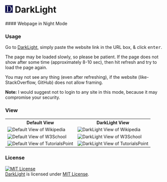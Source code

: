 <h1> <img src="https://github.com/MinhasKamal/DarkLight/raw/master/res/darklight-icon.png" width="24" height=auto /> DarkLight </h1>
#### Webpage in Night Mode

### Usage

Go to [DarkLight](), simply paste the website link in the URL box, & click <kbd>enter</kbd>. 

The page may be loaded slowly, so please be patient. If the page does not show after some time (approximately 8-10 sec), then hit refresh and try to load the page again.

You may not see any thing (even after refreshing), if the website (like- StackOverflow, GitHub) does not allow framing.

**Note:** I would suggest not to login to any site in this mode, because it may compromise your security.

### View
  <div align="center">
  <table>
  <tr>
  <th>Default View</th>
  <th>DarkLight View</th>
  </tr>
  <tr>
  <td><img src="https://cloud.githubusercontent.com/assets/5456665/22891984/3d4d78c8-f23b-11e6-8101-8e5650dc19eb.png" height="200" width=auto title="Default View of Wikipedia"></td>
  <td><img src="https://cloud.githubusercontent.com/assets/5456665/22891985/3d4fa652-f23b-11e6-979b-6b5b574e1783.png" height="200" width=auto title="DarkLight View of Wikipedia"></td>
  </tr>
  <tr>
  <td><img src="https://cloud.githubusercontent.com/assets/5456665/22891988/3d564368-f23b-11e6-8502-828608cfea80.png" height="200" width=auto title="Default View of W3School"></td>
  <td><img src="https://cloud.githubusercontent.com/assets/5456665/22891986/3d509b98-f23b-11e6-94d9-cc23577b8b87.png" height="200" width=auto title="DarkLight View of W3School"></td>
  </tr>
  <tr>
  <td><img src="https://cloud.githubusercontent.com/assets/5456665/22891987/3d527184-f23b-11e6-9550-669c6a4e9a34.png" height="200" width=auto title="Default View of TutorialsPoint"></td>
  <td><img src="https://cloud.githubusercontent.com/assets/5456665/22891983/3d4ca8d0-f23b-11e6-9bdd-be53743bc286.png" height="200" width=auto title="DarkLight View of TutorialsPoint"></td>
  </tr>
  </table>
  </div>

### License
<a rel="license" href="https://opensource.org/licenses/MIT"><img alt="MIT License" src="https://cloud.githubusercontent.com/assets/5456665/18950087/fbe0681a-865f-11e6-9552-e59d038d5913.png" width="60em" height=auto/></a><br/><a href="https://github.com/MinhasKamal/DarkLight">DarkLight</a> is licensed under <a rel="license" href="https://opensource.org/licenses/MIT">MIT License</a>.
